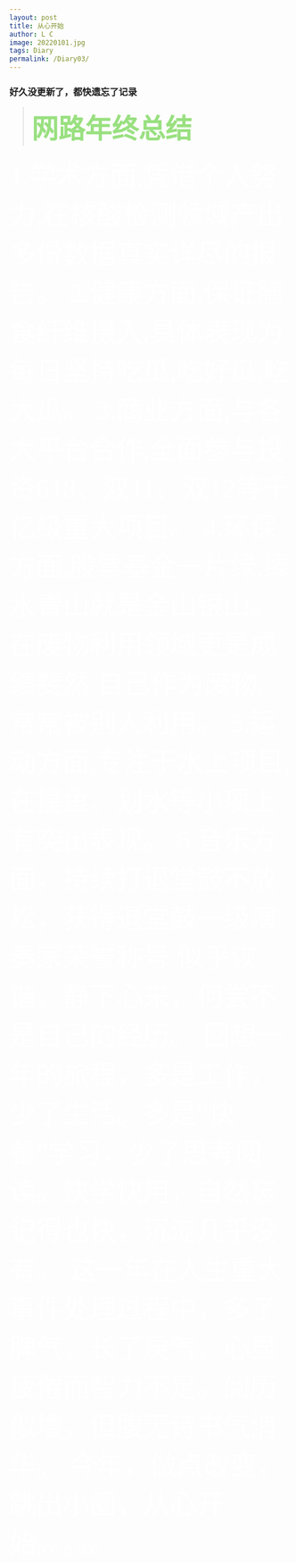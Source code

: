 ```yaml
---
layout: post
title: 从心开始
author: L C
image: 20220101.jpg
tags: Diary
permalink: /Diary03/
---
```

### 好久没更新了，都快遗忘了记录
> **<font face="黑体" color="#99E080" size="10">网路年终总结</font>**    
<font face="黑体" color="#fff" size="8">
1.学术方面,凭借个人努力,在核酸检测领域产出多份数据真实详尽的报告。  
2.健康方面,保证膳食纤维摄入,具体表现为每日坚持吃瓜,吃好瓜,吃大瓜。  
3.商业方面,与各大平台合作,全面参与投资618、双11、双12等千亿级重大项目。  
4.环保方面,股票基金一片绿,绿水青山就是金山银山。在废物利用领域更是成绩斐然:自己作为废物,常常被别人利用。  
5.运动方面,专注于水上项目,在摸鱼、划水等小项上有突出表现。  
6.音乐方面，持续打退堂鼓不放松，获得退堂鼓一级演奏家荣誉称号  
似乎诙谐，静下心来，何尝不是自己的经历。  
回想一年的旅程，多是工作，少了生活。多是“快餐”学习，少了思考阅读。快学快用，自然忘记得也快，沉淀几乎没有。   
这一年在人生重大事件处理过程中，多了脾气，长了戾气，心显疲倦而智力不足。阅历似增，但腹无诗书气消华。  
今年，做点改变，跳出小圈，从心开始。。。。。
</font>



